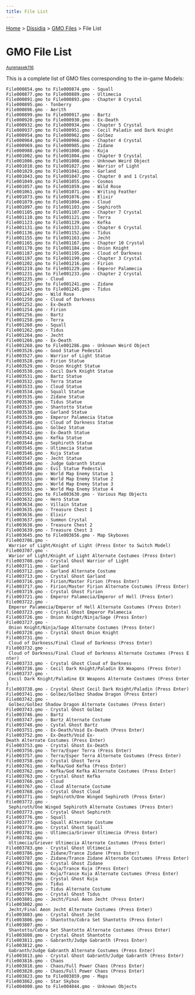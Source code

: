 ```yaml
---
title: File List
---
```


[Home](/Main%20Page.md) > [Dissidia](/Dissidia.md) > [GMO Files](/Dissidia/GMO%20Files.md) > File List

# GMO File List

<small>[Aurenasek116][]</small>

  
This is a complete list of GMO files corresponding to the in-game
Models:

`File000854.gmo to File000874.gmo - Squall`  
`File000877.gmo to File000889.gmo - Ultimecia`  
`File000891.gmo to File000893.gmo - Chapter 8 Crystal`  
`File000895.gmo - Tonberry`  
`File000896.gmo - Aerith`  
`File000899.gmo to File000917.gmo - Bartz`  
`File000920.gmo to File000930.gmo - Ex-Death`  
`File000932.gmo to File000934.gmo - Chapter 5 Crystal`  
`File000937.gmo to File000951.gmo - Cecil Paladin and Dark Knight`  
`File000954.gmo to File000962.gmo - Golbez`  
`File000964.gmo to File000966.gmo - Chapter 4 Crystal`  
`File000969.gmo to File000985.gmo - Zidane`  
`File000988.gmo to File001000.gmo - Kuja`  
`File001002.gmo to File001004.gmo - Chapter 9 Crystal`  
`File001006.gmo to File001008.gmo - Unknown Weird Object`  
`File001010.gmo to File001027.gmo - Warrior of Light`  
`File001029.gmo to File001041.gmo - Garland`  
`File001043.gmo to File001047.gmo - Chapter 0 and 1 Crystal`  
`File001049.gmo to File001055.gmo - Cosmos`  
`File001057.gmo to File001059.gmo - Wild Rose`  
`File001061.gmo to File001071.gmo - Writing Feather`  
`File001073.gmo to File001076.gmo - Elixir`  
`File001079.gmo to File001094.gmo - Cloud`  
`File001097.gmo to File001103.gmo - Sephiroth`  
`File001105.gmo to File001107.gmo - Chapter 7 Crystal`  
`File001110.gmo to File001121.gmo - Terra`  
`File001123.gmo to File001129.gmo - Kefka`  
`File001131.gmo to File001133.gmo - Chapter 6 Crystal`  
`File001136.gmo to File001152.gmo - Tidus`  
`File001155.gmo to File001163.gmo - Jecht`  
`File001165.gmo to File001167.gmo - Chapter 10 Crystal`  
`File001170.gmo to File001184.gmo - Onion Knight`  
`File001187.gmo to File001195.gmo - Cloud of Darkness`  
`File001197.gmo to File001199.gmo - Chapter 3 Crystal`  
`File001202.gmo to File001216.gmo - Firion`  
`File001219.gmo to File001229.gmo - Emperor Palamecia`  
`File001231.gmo to File001233.gmo - Chapter 2 Crystal`  
`File001235.gmo - Cloud`  
`File001237.gmo to File001241.gmo - Zidane`  
`File001243.gmo to File001245.gmo - Tidus`  
`File001247.gmo - Wild Rose`  
`File001250.gmo - Cloud of Darkness`  
`File001252.gmo - Ex-Death`  
`File001254.gmo - Firion`  
`File001256.gmo - Bartz`  
`File001258.gmo - Terra`  
`File001260.gmo - Squall`  
`File001262.gmo - Tidus`  
`File001264.gmo - Jecht`  
`File001266.gmo - Ex-Death`  
`File001268.gmo to File001286.gmo - Unknown Weird Object`  
`File003526.gmo - Good Statue Pedestal`  
`File003527.gmo - Warrior of Light Statue`  
`File003528.gmo - Firion Statue`  
`File003529.gmo - Onion Knight Statue`  
`File003530.gmo - Cecil Dark Knight Statue`  
`File003531.gmo - Bartz Statue`  
`File003532.gmo - Terra Statue`  
`File003533.gmo - Cloud Statue`  
`File003534.gmo - Squall Statue`  
`File003535.gmo - Zidane Statue`  
`File003536.gmo - Tidus Statue`  
`File003537.gmo - Shantotto Statue`  
`File003538.gmo - Garland Statue`  
`File003539.gmo - Emperor Palamecia Statue`  
`File003540.gmo - Cloud of Darkness Statue`  
`File003541.gmo - Golbez Statue`  
`File003542.gmo - Ex-Death Statue`  
`File003543.gmo - Kefka Statue`  
`File003544.gmo - Sephiroth Statue`  
`File003545.gmo - Ultimecia Statue`  
`File003546.gmo - Kuja Statue`  
`File003547.gmo - Jecht Statue`  
`File003548.gmo - Judge Gabranth Statue`  
`File003549.gmo - Evil Statue Pedestal`  
`File003550.gmo - World Map Enemy Statue 1`  
`File003551.gmo - World Map Enemy Statue 2`  
`File003552.gmo - World Map Enemy Statue 3`  
`File003553.gmo - World Map Enemy Statue 4`  
`File003591.gmo to File003630.gmo - Various Map Objects`  
`File003632.gmo - Hero Statue`  
`File003634.gmo - Villain Statue`  
`File003635.gmo - Treasure Chest 1`  
`File003636.gmo - Elixir`  
`File003637.gmo - Summon Crystal`  
`File003638.gmo - Treasure Chest 2`  
`File003639.gmo - Treasure Chest 3`  
`File003645.gmo to File003656.gmo - Map Skyboxes`  
`File003706.gmo - Warrior of Light/Knight of Light (Press Enter to Switch Model)`  
`File003707.gmo - Warior of Light/Knight of Light Alternate Costumes (Press Enter)`  
`File003708.gmo - Crystal Ghost Warrior of Light`  
`File003711.gmo - Garland`  
`File003712.gmo - Garland Alternate Costume`  
`File003713.gmo - Crystal Ghost Garland`  
`File003716.gmo - Firion/Master Firion (Press Enter)`  
`File003717.gmo - Firion/Master Firion Alternate Costumes (Press Enter)`  
`File003719.gmo - Crystal Ghost Firion`  
`File003721.gmo - Emperor Palamecia/Emperor of Hell (Press Enter)`  
`File003722.gmo - Emperor Palamecia/Emperor of Hell Alternate Costumes (Press Enter)`  
`File003723.gmo - Crystal Ghost Emperor Palamecia`  
`File003726.gmo - Onion Knight/Ninja/Sage (Press Enter)`  
`File003727.gmo - Onion Knight/Ninja/Sage Alternate Costumes (Press Enter)`  
`File003728.gmo - Crystal Ghost Onion Knight`  
`File003731.gmo - Cloud of Darkness/Final Cloud of Darkness (Press Enter)`  
`File003732.gmo - Cloud of Darkness/Final Cloud of Darkness Alternate Costumes (Press Enter)`  
`File003733.gmo - Crystal Ghost Cloud of Darkness`  
`File003736.gmo - Cecil Dark Knight/Paladin EX Weapons (Press Enter)`  
`File003737.gmo - Cecil Dark Knight/Paladine EX Weapons Alternate Costumes (Press Enter)`  
`File003738.gmo - Crystal Ghost Cecil Dark Knight/Paladin (Press Enter)`  
`File003741.gmo - Golbez/Golbez Shadow Dragon (Press Enter)`  
`File003742.gmo - Golbez/Golbez Shadow Dragon Alternate Costumes (Press Enter)`  
`File003743.gmo - Crystal Ghost Golbez`  
`File003746.gmo - Bartz`  
`File003747.gmo - Bartz Alternate Costume`  
`File003748.gmo - Cystal Ghost Bartz`  
`File003751.gmo - Ex-Death/Void Ex-Death (Press Enter)`  
`File003752.gmo - Ex-Death/Void Ex-Death Alternate Costumes (Press Enter)`  
`File003753.gmo - Crystal Ghost Ex-Death`  
`File003756.gmo - Terra/Esper Terra (Press Enter)`  
`File003757.gmo - Terra/Esper Terra Alternate Costumes (Press Enter)`  
`File003758.gmo - Crystal Ghost Terra`  
`File003761.gmo - Kefka/God Kefka (Press Enter)`  
`File003762.gmo - Kefka/God Kefka Alternate Costumes (Press Enter)`  
`File003763.gmo - Crystal Ghost Kefka`  
`File003766.gmo - Cloud`  
`File003767.gmo - Cloud Alternate Costume`  
`File003768.gmo - Crystal Ghost Cloud`  
`File003771.gmo - Sephiroth/One Winged Sephiroth (Press Enter)`  
`File003772.gmo - Sephiroth/One Winged Sephiroth Alternate Costumes (Press Enter)`  
`File003773.gmo - Crystal Ghost Sephiroth`  
`File003776.gmo - Squall`  
`File003777.gmo - Squall Alternate Costume`  
`File003778.gmo - Crystal Ghost Squall`  
`File003781.gmo - Ultimecia/Griever Ultimecia (Press Enter)`  
`File003782.gmo - Ultimecia/Griever Ultimecia Alternate Costumes (Press Enter)`  
`File003783.gmo - Crystal Ghost Ultimecia`  
`File003786.gmo - Zidane/Trance Zidane (Press Enter)`  
`File003787.gmo - Zidane/Trance Zidane Alternate Costumes (Press Enter)`  
`File003788.gmo - Crystal Ghost Zidane`  
`File003791.gmo - Kuja/Trance Kuja (Press Enter)`  
`File003792.gmo - Kuja/Trance Kuja Alternate Costumes (Press Enter)`  
`File003793.gmo - Crystal Ghost Kuja`  
`File003796.gmo - Tidus`  
`File003797.gmo - Tidus Alternate Costume`  
`File003798.gmo - Crystal Ghost Tidus`  
`File003801.gmo - Jecht/Final Aeon Jecht (Press Enter)`  
`File003802.gmo - Jecht/Final Aeon Jecht Alternate Costumes (Press Enter)`  
`File003803.gmo - Crystal Ghost Jecht`  
`File003806.gmo - Shantotto/Cobra Set Shantotto (Press Enter)`  
`File003807.gmo - Shantotto/Cobra Set Shantotto Alternate Costumes (Press Enter)`  
`File003808.gmo - Crystal Ghost Shantotto`  
`File003811.gmo - Gabranth/Judge Gabranth (Press Enter)`  
`File003812.gmo - Gabranth/Judge Gabranth Alternate Costumes (Press Enter)`  
`File003813.gmo - Crystal Ghost Gabranth/Judge Gabranth (Press Enter)`  
`File003816.gmo - Chaos`  
`File003818.gmo - Chaos/Full Power Chaos (Press Enter)`  
`File003820.gmo - Chaos/Full Power Chaos (Press Enter)`  
`File003823.gmo to File003859.gmo - Maps`  
`File003862.gmo - Star Skybox`  
`File004000.gmo to File004044.gmo - Unknown Objects`

  [Aurenasek116]: http://web.archive.org/web/20161116013929/http://forums.qhimm.com/index.php?action=profile;u=4603
